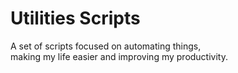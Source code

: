 # Utilities Scripts

A set of scripts focused on automating things,\
making my life easier and improving my productivity.


